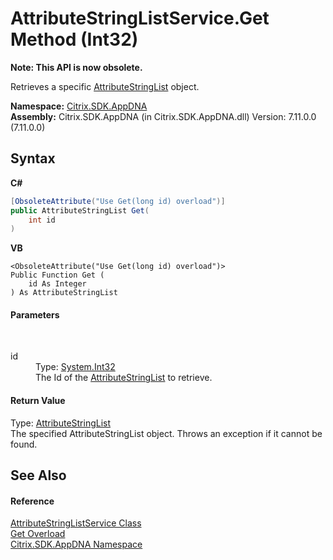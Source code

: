 # AttributeStringListService.Get Method (Int32)
 

**Note: This API is now obsolete.**

Retrieves a specific <a href="e2dc937e-f4d2-0822-0847-944b7fb4f6f9">AttributeStringList</a> object.

**Namespace:**&nbsp;[Citrix.SDK.AppDNA](index.md)<br />**Assembly:**&nbsp;Citrix.SDK.AppDNA (in Citrix.SDK.AppDNA.dll) Version: 7.11.0.0 (7.11.0.0)

## Syntax

**C#**
```csharp
[ObsoleteAttribute("Use Get(long id) overload")]
public AttributeStringList Get(
	int id
)
```

**VB**
```vbnet
<ObsoleteAttribute("Use Get(long id) overload")>
Public Function Get ( 
	id As Integer
) As AttributeStringList
```


#### Parameters
&nbsp;<dl><dt>id</dt><dd>Type: <a href="http://msdn2.microsoft.com/en-us/library/td2s409d" target="_blank">System.Int32</a><br />The Id of the <a href="e2dc937e-f4d2-0822-0847-944b7fb4f6f9">AttributeStringList</a> to retrieve.</dd></dl>

#### Return Value
Type: <a href="e2dc937e-f4d2-0822-0847-944b7fb4f6f9">AttributeStringList</a><br />The specified AttributeStringList object. Throws an exception if it cannot be found.

## See Also


#### Reference
<a href="6020434e-8436-993c-ac53-d16122e9a14c">AttributeStringListService Class</a><br /><a href="b7a3e2d6-b48f-0dfa-8170-b456f3b28c88">Get Overload</a><br /><a href="fe2d265b-410b-8b11-1eb4-a790e0b062bf">Citrix.SDK.AppDNA Namespace</a><br />